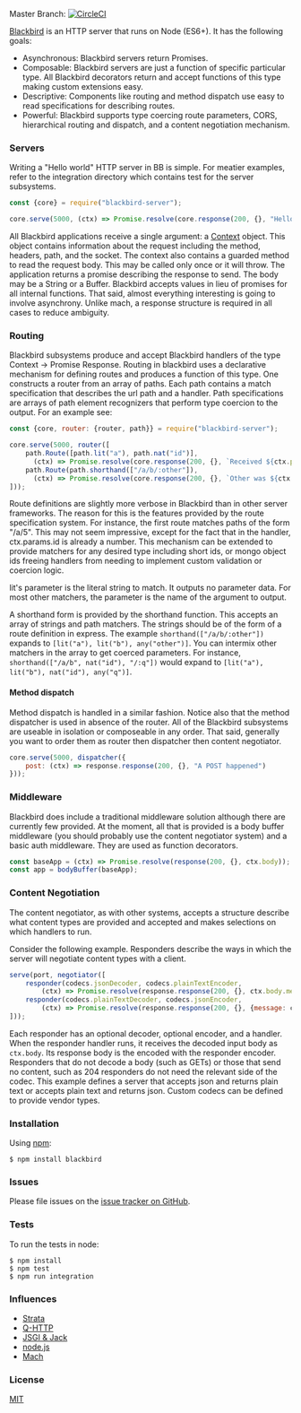Master Branch: [![CircleCI](https://circleci.com/gh/rzeigler/blackbird.svg?style=svg)](https://circleci.com/gh/rzeigler/blackbird)

[Blackbird](https://github.com/rzeigler/blackbird) is an HTTP server that runs on Node (ES6+). It has the following goals:

  * Asynchronous: Blackbird servers return Promises.
  * Composable: Blackbird servers are just a function of specific particular type. All Blackbird decorators return and accept functions of this type making custom extensions easy.
  * Descriptive: Components like routing and method dispatch use easy to read specifications for describing routes.
  * Powerful: Blackbird supports type coercing route parameters, CORS, hierarchical routing and dispatch, and a content negotiation mechanism.

### Servers

Writing a "Hello world" HTTP server in BB is simple. For meatier examples, refer to the integration directory which contains test for the server subsystems.

```js
const {core} = require("blackbird-server");

core.serve(5000, (ctx) => Promise.resolve(core.response(200, {}, "Hello World!")));
```

All Blackbird applications receive a single argument: a [Context](https://github.com/rzeigler/blackbird/blob/master/src/core/context.js) object. This object contains information about the request including the method, headers, path, and the socket. The context also contains a guarded method to read the request body. This may be called only once or it will throw. The application returns a promise describing the response to send. The body may be a String or a Buffer. Blackbird accepts values in lieu of promises for all internal functions. That said,
almost everything interesting is going to involve asynchrony. Unlike mach, a response structure is required in all cases
to reduce ambiguity.

### Routing

Blackbird subsystems produce and accept Blackbird handlers of the type Context -> Promise Response.
Routing in blackbird uses a declarative mechanism for defining routes and produces a function of this type.
One constructs a router from an array of paths.
Each path contains a match specification that describes the url path and a handler.
Path specifications are arrays of path element recognizers that perform type coercion to the output.
For an example see:

```js
const {core, router: {router, path}} = require("blackbird-server");

core.serve(5000, router([
    path.Route([path.lit("a"), path.nat("id")],
      (ctx) => Promise.resolve(core.response(200, {}, `Received ${ctx.params.id}`))),
    path.Route(path.shorthand(["/a/b/:other"]),
      (ctx) => Promise.resolve(core.response(200, {}, `Other was ${ctx.params.other}`)))
]));
```

Route definitions are slightly more verbose in Blackbird than in other server frameworks. The reason for this is the features provided by the route specification system. For instance, the first route matches paths of the form "/a/5". This may not seem impressive, except for the fact that in the handler, ctx.params.id is already a number. This mechanism can be extended to provide matchers for any desired type including short ids, or mongo object ids freeing handlers from needing to implement custom validation or coercion logic.

lit's parameter is the literal string to match. It outputs no parameter data. For most other matchers, the parameter is
the name of the argument to output.

A shorthand form is provided by the shorthand function. This accepts an array of strings and path matchers. The strings should be of the form of a route definition in express. The example `shorthand(["/a/b/:other"])` expands to `[lit("a"), lit("b"), any("other")]`. You can intermix other matchers in the array to get coerced parameters. For instance, `shorthand(["/a/b", nat("id"), "/:q"])` would expand to
`[lit("a"), lit("b"), nat("id"), any("q")]`.

#### Method dispatch
Method dispatch is handled in a similar fashion. Notice also that the method dispatcher is used in absence of the router. All of the Blackbird subsystems are useable in isolation or composeable in any order. That said, generally you want to order them as router then dispatcher then content negotiator.

```js
core.serve(5000, dispatcher({
    post: (ctx) => response.response(200, {}, "A POST happened")
}));
```

### Middleware
Blackbird does include a traditional middleware solution although there are currently few provided. At the moment, all
that is provided is a body buffer middleware (you should probably use the content negotiator system) and a basic auth middleware.
They are used as function decorators.

```js
const baseApp = (ctx) => Promise.resolve(response(200, {}, ctx.body));
const app = bodyBuffer(baseApp);
```

### Content Negotiation
The content negotiator, as with other systems, accepts a structure describe what content types are provided and accepted
and makes selections on which handlers to run.

Consider the following example. Responders describe the ways in which the server will negotiate content types with a client.

```js
serve(port, negotiator([
    responder(codecs.jsonDecoder, codecs.plainTextEncoder,
        (ctx) => Promise.resolve(response.response(200, {}, ctx.body.message))),
    responder(codecs.plainTextDecoder, codecs.jsonEncoder,
        (ctx) => Promise.resolve(response.response(200, {}, {message: ctx.body})))
]));
```

Each responder has an optional decoder, optional encoder, and a handler. When the responder handler runs, it receives the decoded input body as `ctx.body`. Its response body is the encoded with the responder encoder.
Responders that do not decode a body (such as GETs) or those that send no content, such as 204 responders do not need the relevant side of the codec. This example defines a server that accepts json and returns plain text or accepts plain text and returns json.
Custom codecs can be defined to provide vendor types.

### Installation

Using [npm](https://www.npmjs.org/):

    $ npm install blackbird

### Issues

Please file issues on the [issue tracker on GitHub](https://github.com/rzeigler/blackbird/issues).

### Tests

To run the tests in node:

    $ npm install
    $ npm test
    $ npm run integration


### Influences

  * [Strata](http://stratajs.org/)
  * [Q-HTTP](https://github.com/kriskowal/q-http)
  * [JSGI & Jack](http://jackjs.org/)
  * [node.js](http://nodejs.org/)
  * [Mach](http:/github.com/mjackson/mach)

### License

[MIT](http://opensource.org/licenses/MIT)
